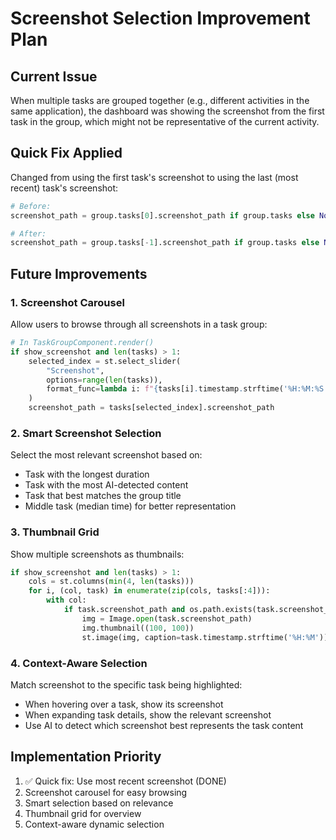 # Screenshot Selection Improvement Plan

## Current Issue
When multiple tasks are grouped together (e.g., different activities in the same application), the dashboard was showing the screenshot from the first task in the group, which might not be representative of the current activity.

## Quick Fix Applied
Changed from using the first task's screenshot to using the last (most recent) task's screenshot:
```python
# Before: 
screenshot_path = group.tasks[0].screenshot_path if group.tasks else None

# After:
screenshot_path = group.tasks[-1].screenshot_path if group.tasks else None
```

## Future Improvements

### 1. Screenshot Carousel
Allow users to browse through all screenshots in a task group:
```python
# In TaskGroupComponent.render()
if show_screenshot and len(tasks) > 1:
    selected_index = st.select_slider(
        "Screenshot", 
        options=range(len(tasks)),
        format_func=lambda i: f"{tasks[i].timestamp.strftime('%H:%M:%S')}"
    )
    screenshot_path = tasks[selected_index].screenshot_path
```

### 2. Smart Screenshot Selection
Select the most relevant screenshot based on:
- Task with the longest duration
- Task with the most AI-detected content
- Task that best matches the group title
- Middle task (median time) for better representation

### 3. Thumbnail Grid
Show multiple screenshots as thumbnails:
```python
if show_screenshot and len(tasks) > 1:
    cols = st.columns(min(4, len(tasks)))
    for i, (col, task) in enumerate(zip(cols, tasks[:4])):
        with col:
            if task.screenshot_path and os.path.exists(task.screenshot_path):
                img = Image.open(task.screenshot_path)
                img.thumbnail((100, 100))
                st.image(img, caption=task.timestamp.strftime('%H:%M'))
```

### 4. Context-Aware Selection
Match screenshot to the specific task being highlighted:
- When hovering over a task, show its screenshot
- When expanding task details, show the relevant screenshot
- Use AI to detect which screenshot best represents the task content

## Implementation Priority
1. ✅ Quick fix: Use most recent screenshot (DONE)
2. Screenshot carousel for easy browsing
3. Smart selection based on relevance
4. Thumbnail grid for overview
5. Context-aware dynamic selection